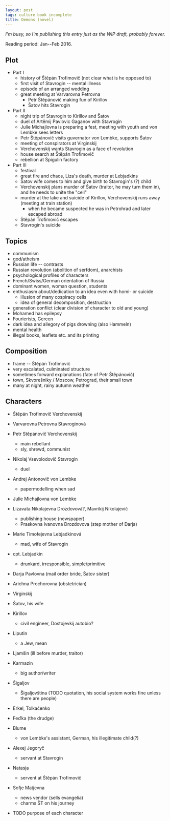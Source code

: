 ```yaml
---
layout: post
tags: culture book incomplete
title: Demons (novel)
---
```


*I'm busy, so I'm publishing this entry just as the WIP draft, probably
forever.*

Reading period: Jan--Feb 2016.

## Plot

- Part I
	- history of Štěpán Trofimovič (not clear what is he opposed to)
	- first visit of Stavrogin -- mental illness
	- episode of an arranged wedding
	- great meeting at Varvarovna Petrovna
		- Petr Štěpánovič making fun of Kirillov
		- Šatov hits Stavrogin
- Part II
	- night trip of Stavrogin to Kirillov and Šatov
	- duel of Artěmij Pavlovic Gaganov with Stavrogin
	- Julie Michajlovna is preparing a fest, meeting with youth and von
	  Lembke sees letters
	- Petr Štěpánovič visits guvernator von Lembke, supports Šatov
	- meeting of conspirators at Virginskij
	- Verchovenskij wants Stavrogin as a face of revolution
	- house search at Štěpán Trofimovič
	- rebellion at Špigulin factory
- Part III
	- festival
	- great fire and chaos, Liza's death, murder at Lebjadkins
	- Šatov wife comes to him and give birth to Stavrogin's (?) child
	- Verchovenskij plans murder of Šatov (traitor, he may turn them in),
	  and he needs to unite the "cell"
	- murder at the lake and suicide of Kirillov, Verchovenskij runs away
	  (meeting at train station)
		- when he became suspected he was in Petrohrad and later
		  escaped abroad
	- Štěpán Trofimovič escapes 
	- Stavrogin's suicide

## Topics
- communism
- god/atheism
- Russian life -- contrasts
- Russian revolution (abolition of serfdom), anarchists
- psychological profiles of characters
- French/Swiss/German orientation of Russia
- dominant women, woman question, students
- enthusiasm about/dedication to an idea even with homi- or suicide
	- illusion of many cospiracy cells
	- idea of general decomposition, destruction
- generation conflict (clear division of character to old and young)
- Mohamed has epilepsy
- Fourierists, Gercen
- dark idea and allegory of pigs drowning (also Hammeln)
- mental health
- illegal books, leaflets etc. and its printing


## Composition
- frame -- Štěpán Trofimovič
- very escalated, culminated structure
- sometimes forward explanations (fate of Petr Štěpánovič)
- town, Skvorešniky / Moscow, Petrograd, their small town
- many at night, rainy autumn weather

## Characters

- Štěpán Trofimovič Verchovenskij
- Varvarovna Petrovna Stavroginová

- Petr Stěpánovič Verchovenskij
	- main rebellant
	- sly, shrewd, communist
- Nikolaj Vsevolodovič Stavrogin
	- duel

- Andrej Antonovič von Lembke
	- papermodelling when sad
- Julie Michajlovna von Lembke

- Lizavata Nikolajevna Drozdovová?, Mavrikij Nikolajevič
	- publishing house (newspaper)
	- Praskovna Ivanovna Drozdovova (step mother of Darja)

- Marie Timofejevna Lebjadkinová
	- mad, wife of Stavrogin
- cpt. Lebjadkin
	- drunkard, irresponsible, simple/primitive

- Darja Pavlovna (mail order bride, Šatov sister)

- Arichna Prochorovna (obstetrician)
- Virginskij
- Šatov, his wife
- Kirillov
	- civil engineer, Dostojevkij autobio?
- Liputin
	- a Jew, mean
- Ljamšin (ill before murder, traitor)
- Karmazin
	- big author/writer
- Šigaljov
	- Šigaljovština (TODO quotation, his social system works fine unless
	  there are people)
- Erkel, Tolkačenko

- Feďka (the drudge)

- Blume
	- von Lembke's assistant, German, his illegitimate child(?)
- Alexej Jegoryč
	- servant at Stavrogin
- Natasja
	- servent at Štěpán Trofimovič
- Sofje Matjevna
	- news vendor (sells evangelia)
	- charms ŠT on his journey


- TODO purpose of each character
